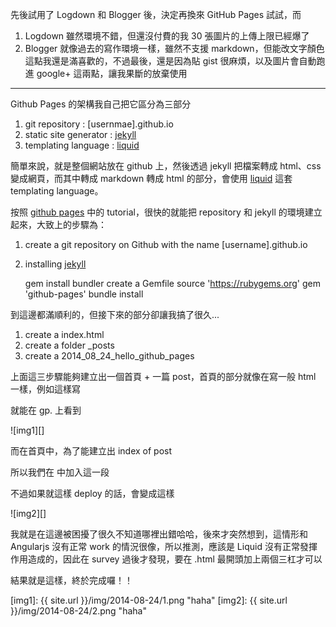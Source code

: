  
先後試用了 Logdown 和 Blogger 後，決定再換來 GitHub Pages 試試，而

1. Logdown 雖然環境不錯，但還沒付費的我 30 張圖片的上傳上限已經爆了
1. Blogger 就像過去的寫作環境一樣，雖然不支援 markdown，但能改文字顏色這點我還是滿喜歡的，不過最後，還是因為貼 gist 很麻煩，以及圖片會自動跑進 google+ 這兩點，讓我果斷的放棄使用

---

Github Pages 的架構我自己把它區分為三部分

1. git repository			: [usernmae].github.io
1. static site generator 	: [jekyll][]
1. templating language		: [liquid][]

簡單來說，就是整個網站放在 github 上，然後透過 jekyll 把檔案轉成 html、css 變成網頁，而其中轉成 markdown 轉成 html 的部分，會使用 [liquid][] 這套 templating language。

按照 [github pages][] 中的 tutorial，很快的就能把 repository 和 jekyll 的環境建立起來，大致上的步驟為：

1. create a git repository on Github with the name [username].github.io
1. installing [jekyll][]

	gem install bundler
	create a Gemfile
		source 'https://rubygems.org'
		gem 'github-pages'
	bundle install

到這邊都滿順利的，但接下來的部分卻讓我搞了很久...

1. create a index.html
2. create a folder _posts
3. create a 2014_08_24_hello_github_pages

上面這三步驟能夠建立出一個首頁 + 一篇 post，首頁的部分就像在寫一般 html 一樣，例如這樣寫

<script src="https://gist.github.com/hiiamyes/ccd5b41ddde5b7be8b91.js?file=index_hello.html"></script>

就能在 gp. 上看到

![img1][]

而在首頁中，為了能建立出 index of post 

所以我們在 <body> 中加入這一段

<script src="https://gist.github.com/hiiamyes/ccd5b41ddde5b7be8b91.js?file=index_wrong.html"></script>

不過如果就這樣 deploy 的話，會變成這樣

![img2][]

我就是在這邊被困擾了很久不知道哪裡出錯哈哈，後來才突然想到，這情形和 Angularjs 沒有正常 work 的情況很像，所以推測，應該是 Liquid 沒有正常發揮作用造成的，因此在 survey 過後才發現，要在 .html 最開頭加上兩個三杠才可以

<script src="https://gist.github.com/hiiamyes/ccd5b41ddde5b7be8b91.js?file=index.html"></script>

結果就是這樣，終於完成囉！！



[img1]: {{ site.url }}/img/2014-08-24/1.png "haha"
[img2]: {{ site.url }}/img/2014-08-24/2.png "haha"


[github pages]: https://pages.github.com/ "Github Pages"
[jekyll]: http://jekyllrb.com/ "Jekyll"
[liquid]: http://docs.shopify.com/themes/liquid-documentation/basics "Liquid"
[creating pages]: https://help.github.com/articles/creating-pages-with-the-automatic-generator "Creating Pages"




